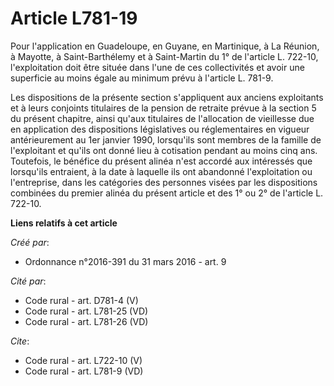 # Article L781-19

Pour l'application en Guadeloupe, en Guyane, en Martinique, à La Réunion, à Mayotte, à Saint-Barthélemy et à Saint-Martin du
1° de l'article L. 722-10, l'exploitation doit être située dans l'une de ces collectivités et avoir une superficie au moins
égale au minimum prévu à l'article L. 781-9. 

Les dispositions de la présente section s'appliquent aux anciens exploitants et à leurs conjoints titulaires de la pension de
retraite prévue à la section 5 du présent chapitre, ainsi qu'aux titulaires de l'allocation de vieillesse due en application
des dispositions législatives ou réglementaires en vigueur antérieurement au 1er janvier 1990, lorsqu'ils sont membres de la
famille de l'exploitant et qu'ils ont donné lieu à cotisation pendant au moins cinq ans. Toutefois, le bénéfice du présent
alinéa n'est accordé aux intéressés que lorsqu'ils entraient, à la date à laquelle ils ont abandonné l'exploitation ou
l'entreprise, dans les catégories des personnes visées par les dispositions combinées du premier alinéa du présent article et
des 1° ou 2° de l'article L. 722-10.

**Liens relatifs à cet article**

_Créé par_:

  - Ordonnance n°2016-391 du 31 mars 2016 - art. 9

_Cité par_:

  - Code rural - art. D781-4 (V)
  - Code rural - art. L781-25 (VD)
  - Code rural - art. L781-26 (VD)

_Cite_:

  - Code rural - art. L722-10 (V)
  - Code rural - art. L781-9 (VD)
